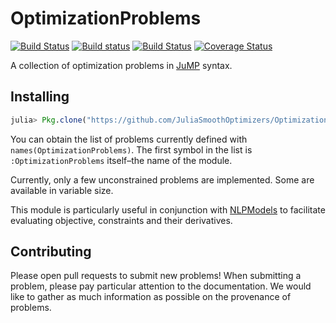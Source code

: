 # OptimizationProblems

[![Build Status](https://travis-ci.org/JuliaSmoothOptimizers/OptimizationProblems.jl.svg?branch=master)](https://travis-ci.org/JuliaSmoothOptimizers/OptimizationProblems.jl)
[![Build status](https://ci.appveyor.com/api/projects/status/270y5330ihk30v41?svg=true)](https://ci.appveyor.com/project/dpo/optimizationproblems-jl)
[![Build Status](https://api.cirrus-ci.com/github/JuliaSmoothOptimizers/OptimizationProblems.jl.svg)](https://cirrus-ci.com/github/JuliaSmoothOptimizers/OptimizationProblems.jl)
[![Coverage Status](https://coveralls.io/repos/JuliaSmoothOptimizers/OptimizationProblems.jl/badge.svg?branch=master&service=github)](https://coveralls.io/github/JuliaSmoothOptimizers/OptimizationProblems.jl?branch=master)

A collection of optimization problems in
[JuMP](https://github.com/JuliaOpt/JuMP.jl) syntax.

## Installing

```JULIA
julia> Pkg.clone("https://github.com/JuliaSmoothOptimizers/OptimizationProblems.jl.git")
```

You can obtain the list of problems currently defined with
`names(OptimizationProblems)`. The first symbol in the list is
`:OptimizationProblems` itself&ndash;the name of the module.

Currently, only a few unconstrained problems are implemented. Some are
available in variable size.

This module is particularly useful in conjunction with
[NLPModels](https://github.com/JuliaSmoothOptimizers/NLPModels.jl) to facilitate evaluating
objective, constraints and their derivatives.

## Contributing

Please open pull requests to submit new problems! When submitting a problem,
please pay particular attention to the documentation. We would like to gather
as much information as possible on the provenance of problems.
